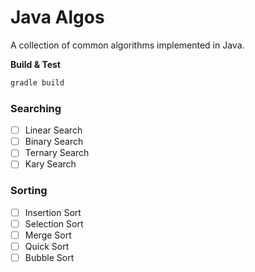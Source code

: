 # Java Algos
A collection of common algorithms implemented in Java.

**Build & Test**
``` sh
gradle build
```

### Searching

- [ ] Linear Search
- [ ] Binary Search
- [ ] Ternary Search
- [ ] Kary Search

### Sorting

- [ ] Insertion Sort
- [ ] Selection Sort
- [ ] Merge Sort
- [ ] Quick Sort
- [ ] Bubble Sort
